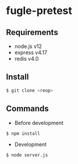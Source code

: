 # fugle-pretest

## Requirements

- node.js v12
- express v4.17
- redis v4.0

## Install

```bash
$ git clone <reop>
```

## Commands

- Before development

```
$ npm install
```

- Development

```
$ node server.js
```
